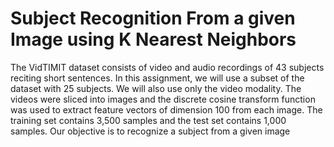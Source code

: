 # Subject Recognition From a given Image using K Nearest Neighbors

The VidTIMIT dataset consists of video and audio recordings of 43 subjects reciting short sentences. 
In this assignment, we will use a subset of the dataset with 25 subjects. We will also use only the video modality.
The videos were sliced into images and the discrete cosine transform function was used to extract feature vectors 
of dimension 100 from each image. The training set contains 3,500 samples and the test set contains 1,000 samples.
Our objective is to recognize a subject from a given image
